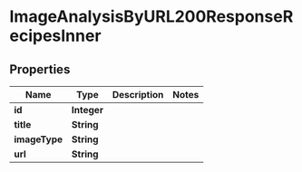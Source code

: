 

# ImageAnalysisByURL200ResponseRecipesInner


## Properties

| Name | Type | Description | Notes |
|------------ | ------------- | ------------- | -------------|
|**id** | **Integer** |  |  |
|**title** | **String** |  |  |
|**imageType** | **String** |  |  |
|**url** | **String** |  |  |



